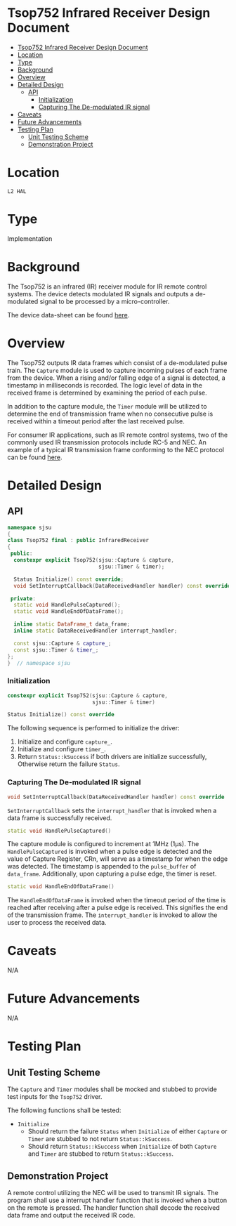 # Tsop752 Infrared Receiver Design Document

- [Tsop752 Infrared Receiver Design Document](#tsop752-infrared-receiver-design-document)
- [Location](#location)
- [Type](#type)
- [Background](#background)
- [Overview](#overview)
- [Detailed Design](#detailed-design)
  - [API](#api)
    - [Initialization](#initialization)
    - [Capturing The De-modulated IR signal](#capturing-the-de-modulated-ir-signal)
- [Caveats](#caveats)
- [Future Advancements](#future-advancements)
- [Testing Plan](#testing-plan)
  - [Unit Testing Scheme](#unit-testing-scheme)
  - [Demonstration Project](#demonstration-project)

# Location
`L2 HAL`

# Type
Implementation

# Background
The Tsop752 is an infrared (IR) receiver module for IR remote control systems.
The device detects modulated IR signals and outputs a de-modulated signal to be
processed by a micro-controller.

The device data-sheet can be found
[here](https://www.vishay.com/docs/82494/tsop752.pdf).

# Overview
The Tsop752 outputs IR data frames which consist of a de-modulated pulse train.
The `Capture` module is used to capture incoming pulses of each frame from the
device. When a rising and/or falling edge of a signal is detected, a timestamp
in milliseconds is recorded. The logic level of data in the received frame is
determined by examining the period of each pulse.

In addition to the capture module, the `Timer` module will be utilized to
determine the end of transmission frame when no consecutive pulse is received
within a timeout period after the last received pulse.

For consumer IR applications, such as IR remote control systems, two of the
commonly used IR transmission protocols include RC-5 and NEC. An example of a
typical IR transmission frame conforming to the NEC protocol can be found
[here](https://techdocs.altium.com/sites/default/files/wiki_attachments/296329/NECMessageFrame.png).

# Detailed Design
## API
```C++
namespace sjsu
{
class Tsop752 final : public InfraredReceiver
{
 public:
  constexpr explicit Tsop752(sjsu::Capture & capture,
                             sjsu::Timer & timer);

  Status Initialize() const override;
  void SetInterruptCallback(DataReceivedHandler handler) const override;

 private:
  static void HandlePulseCaptured();
  static void HandleEndOfDataFrame();

  inline static DataFrame_t data_frame;
  inline static DataReceivedHandler interrupt_handler;

  const sjsu::Capture & capture_;
  const sjsu::Timer & timer_;
};
}  // namespace sjsu
```

### Initialization
```C++
constexpr explicit Tsop752(sjsu::Capture & capture,
                           sjsu::Timer & timer)

Status Initialize() const override
```
The following sequence is performed to initialize the driver:
1. Initialize and configure `capture_`.
2. Initialize and configure `timer_`.
3. Return `Status::kSuccess` if both drivers are initialize successfully,
   Otherwise return the failure `Status`.

### Capturing The De-modulated IR signal
```C++
void SetInterruptCallback(DataReceivedHandler handler) const override
```
`SetInterruptCallback` sets the `interrupt_handler` that is invoked when a data
frame is successfully received.

```C++
static void HandlePulseCaptured()
```
The capture module is configured to increment at 1MHz (1µs).
The `HandlePulseCaptured` is invoked when a pulse edge is detected and the
value of Capture Register, CRn, will serve as a timestamp for when the edge was
detected. The timestamp is appended to the `pulse_buffer` of `data_frame`.
Additionally, upon capturing a pulse edge, the timer is reset.

```C++
static void HandleEndOfDataFrame()
```
The `HandleEndOfDataFrame` is invoked when the timeout period of the time is
reached after receiving after a pulse edge is received. This signifies the end
of the transmission frame. The `interrupt_handler` is invoked to allow the user
to process the received data.

# Caveats
N/A

# Future Advancements
N/A

# Testing Plan
## Unit Testing Scheme
The `Capture` and `Timer` modules shall be mocked and stubbed to provide test
inputs for the `Tsop752` driver.

The following functions shall be tested:
- `Initialize`
  - Should return the failure `Status` when `Initialize` of either `Capture`
    or `Timer` are stubbed to not return `Status::kSuccess`.
  - Should return `Status::kSuccess` when `Initialize` of both `Capture` and
    `Timer` are stubbed to return `Status::kSuccess`.

## Demonstration Project
A remote control utilizing the NEC will be used to transmit IR signals. The
program shall use a interrupt handler function that is invoked when a button on
the remote is pressed. The handler function shall decode the received data frame
and output the received IR code.
